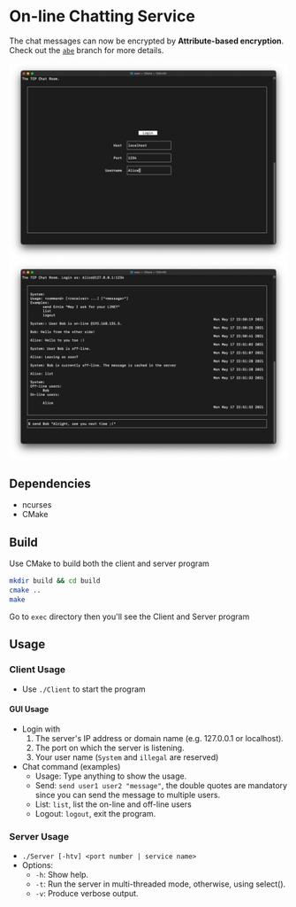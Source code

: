 # On-line Chatting Service

The chat messages can now be encrypted by **Attribute-based encryption**. Check out the [`abe`](https://github.com/ernestchu/on-line-chatting-service/tree/abe) branch for more details.

![login](./assets/images/login.png)
![chat](./assets/images/chat.png)

## Dependencies

- ncurses
- CMake

## Build
Use CMake to build both the client and server program

```sh
mkdir build && cd build
cmake ..
make
```
Go to `exec` directory then you'll see the Client and Server program

## Usage
### Client Usage

- Use `./Client` to start the program

#### GUI Usage

- Login with
    1. The server's IP address or domain name (e.g. 127.0.0.1 or localhost).
    1. The port on which the server is listening.
    1. Your user name (`System` and `illegal` are reserved)
- Chat command (examples)
    - Usage: Type anything to show the usage.
    - Send: `send user1 user2 "message"`, the double quotes are mandatory since you can send the message to multiple users.
    - List: `list`, list the on-line and off-line users
    - Logout: `logout`, exit the program.

### Server Usage

- `./Server [-htv] <port number | service name>`
- Options:
    - `-h`: Show help.
    - `-t`: Run the server in multi-threaded mode, otherwise, using select().
    - `-v`: Produce verbose output.

